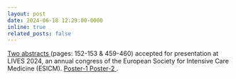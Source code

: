 ```yaml
---
layout: post
date: 2024-06-18 12:29:00-0000
inline: true
related_posts: false
---
```


<a href="https://doi.org/10.1186/s40635-024-00658-z"> Two abstracts </a> (pages: 152-153 & 459-460) accepted for presentation at LIVES 2024, an annual congress of the European Society for Intensive Care Medicine (ESICM). <a href="https://drive.google.com/file/d/1X-1VI6Hw2rFQVQUAO5lDOxQaHQ6yY0QS/view?usp=sharing"> Poster-1 </a> <a href="https://drive.google.com/file/d/1aKG464_JykIjrTw3LWGLZp1e2AKYeumJ/view?usp=sharing"> Poster-2 </a>. 

